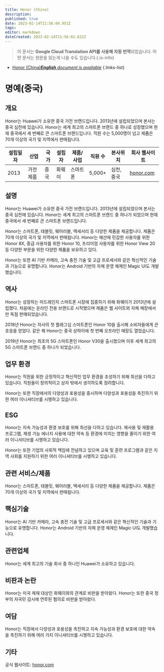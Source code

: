 ```yaml
---
title: Honor (China)
description: 
published: true
date: 2023-02-14T21:56:04.951Z
tags: 
editor: markdown
dateCreated: 2023-02-14T21:56:02.622Z
---
```


> 이 문서는 **Google Cloud Translation API를 사용해 자동 번역**되었습니다.
어떤 문서는 원문을 읽는게 나을 수도 있습니다.{.is-info}



- [Honor (China)***English** document is available*](/en/Knowledge-base/Dictionary/Company/honor-china)
{.links-list}


# 명예(중국)

## 개요
Honor는 Huawei가 소유한 중국 가전 브랜드입니다. 2013년에 설립되었으며 본사는 중국 심천에 있습니다. Honor는 세계 최고의 스마트폰 브랜드 중 하나로 성장했으며 현재 중국에서 세 번째로 큰 스마트폰 브랜드입니다. 직원 수는 5,000명이 넘고 제품은 70개 이상의 국가 및 지역에서 판매됩니다.

| 설립일자 | 산업 | 국가 | 설립자 | 제품/사업 | 직원 수 | 본사위치 | 회사 웹사이트 |
| ------------------ | ------- | ------- | ------- | ---------------- | ------------------- | ---------------------- | --------------- |
| 2013 | 가전제품 | 중국 | 화웨이 | 스마트폰 | 5,000+ | 심천, 중국 | [honor.com](https://www.hihonor.com/) |

## 설명
Honor는 Huawei가 소유한 중국 가전 브랜드입니다. 2013년에 설립되었으며 본사는 중국 심천에 있습니다. Honor는 세계 최고의 스마트폰 브랜드 중 하나가 되었으며 현재 중국에서 세 번째로 큰 스마트폰 브랜드입니다.

Honor는 스마트폰, 태블릿, 웨어러블, 액세서리 등 다양한 제품을 제공합니다. 제품은 70개 이상의 국가 및 지역에서 판매됩니다. Honor는 예산에 민감한 사용자를 위한 Honor 8X, 중급 사용자를 위한 Honor 10, 프리미엄 사용자를 위한 Honor View 20 등 다양한 부문을 위한 다양한 제품을 보유하고 있다.

Honor는 또한 AI 기반 카메라, 고속 충전 기술 및 고급 프로세서와 같은 혁신적인 기술과 기능으로 유명합니다. Honor는 Android 기반의 자체 운영 체제인 Magic UI도 개발했습니다.

## 역사
Honor는 성장하는 미드레인지 스마트폰 시장에 집중하기 위해 화웨이가 2013년에 설립했다. 처음에는 온라인 전용 브랜드로 시작했으며 제품은 웹 사이트와 자체 매장에서만 독점 판매되었습니다.

2018년 Honor는 자사의 첫 플래그십 스마트폰인 Honor 10을 출시해 소비자들에게 큰 호응을 얻었다. 같은 해 Honor는 중국 상하이에 첫 번째 오프라인 매장도 열었습니다.

2019년 Honor는 최초의 5G 스마트폰인 Honor V30을 출시했으며 이후 세계 최고의 5G 스마트폰 브랜드 중 하나가 되었습니다.

## 업무 환경
Honor는 직원을 위한 긍정적이고 혁신적인 업무 환경을 조성하기 위해 최선을 다하고 있습니다. 직원들이 창의적이고 상자 밖에서 생각하도록 장려합니다.

Honor는 또한 직장에서의 다양성과 포용성을 중시하며 다양성과 포용성을 촉진하기 위한 여러 이니셔티브를 시행하고 있습니다.

## ESG
Honor는 지속 가능성과 환경 보호를 위해 최선을 다하고 있습니다. 재사용 및 재활용 프로그램, 재생 가능 에너지 사용에 대한 약속 등 환경에 미치는 영향을 줄이기 위한 여러 이니셔티브를 시행하고 있습니다.

Honor는 또한 기업의 사회적 책임에 전념하고 있으며 교육 및 훈련 프로그램과 같은 지역 사회를 지원하기 위한 여러 이니셔티브를 시행하고 있습니다.

## 관련 서비스/제품
Honor는 스마트폰, 태블릿, 웨어러블, 액세서리 등 다양한 제품을 제공합니다. 제품은 70개 이상의 국가 및 지역에서 판매됩니다.

## 핵심기술
Honor는 AI 기반 카메라, 고속 충전 기술 및 고급 프로세서와 같은 혁신적인 기술과 기능으로 유명합니다. Honor는 Android 기반의 자체 운영 체제인 Magic UI도 개발했습니다.

## 관련업체
Honor는 세계 최고의 기술 회사 중 하나인 Huawei가 소유하고 있습니다.

## 비판과 논란
Honor는 미국 제재 대상인 화웨이와의 관계로 비판을 받아왔다. Honor는 또한 중국 정부의 자국민 감시에 연루된 혐의로 비판을 받아왔다.

## 여담
Honor는 직장에서 다양성과 포용성을 촉진하고 지속 가능성과 환경 보호에 대한 약속을 촉진하기 위해 여러 가지 이니셔티브를 시행하고 있습니다.

## 기타
공식 웹사이트: [honor.com](https://www.hihonor.com/)